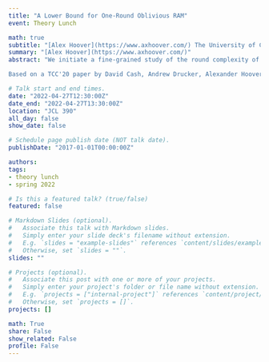 ```yaml
---
title: "A Lower Bound for One-Round Oblivious RAM"
event: Theory Lunch

math: true
subtitle: "[Alex Hoover](https://www.axhoover.com/) The University of Chicago"
summary: "[Alex Hoover](https://www.axhoover.com/)"
abstract: "We initiate a fine-grained study of the round complexity of Oblivious RAM (ORAM). We prove that any one-round balls-in-bins ORAM that does not duplicate balls must have either Ω( √ N) bandwidth or Ω( √ N) client memory, where N is the number of memory slots being simulated. This shows that such schemes are strictly weaker than general (multi-round) ORAMs or those with server computation, and in particular implies that a one-round version of the original square-root ORAM of Goldreich and Ostrovksy (J. ACM 1996) is optimal. We prove this bound via new techniques that differ from those of Goldreich and Ostrovksy, and of Larsen and Nielsen (CRYPTO 2018), which achieved an Ω(log N) bound for balls-in-bins and general multi-round ORAMs respectively. Finally we give a weaker extension of our bound that allows for limited duplication of balls, and also show that our bound extends to multiple-round ORAMs of a restricted form that include the best known constructions.

Based on a TCC'20 paper by David Cash, Andrew Drucker, Alexander Hoover."

# Talk start and end times.
date: "2022-04-27T12:30:00Z"
date_end: "2022-04-27T13:30:00Z"
location: "JCL 390"
all_day: false
show_date: false

# Schedule page publish date (NOT talk date).
publishDate: "2017-01-01T00:00:00Z"

authors:
tags:
- theory lunch
- spring 2022

# Is this a featured talk? (true/false)
featured: false

# Markdown Slides (optional).
#   Associate this talk with Markdown slides.
#   Simply enter your slide deck's filename without extension.
#   E.g. `slides = "example-slides"` references `content/slides/example-slides.md`.
#   Otherwise, set `slides = ""`.
slides: ""

# Projects (optional).
#   Associate this post with one or more of your projects.
#   Simply enter your project's folder or file name without extension.
#   E.g. `projects = ["internal-project"]` references `content/project/deep-learning/index.md`.
#   Otherwise, set `projects = []`.
projects: []

math: True
share: False
show_related: False
profile: False
---
```

